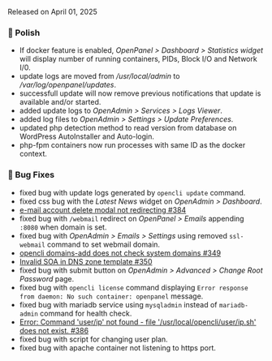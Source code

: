 Released on April 01, 2025

### 💅 Polish
- If docker feature is enabled, *OpenPanel > Dashboard > Statistics widget* will display number of running containers, PIDs, Block I/O and Network I/0.
- update logs are moved from */usr/local/admin* to */var/log/openpanel/updates*.
- successfull update will now remove previous notifications that update is available and/or started.
- added update logs to *OpenAdmin > Services > Logs Viewer*.
- added log files to *OpenAdmin > Settings > Update Preferences*.
- updated php detection method to read version from database on WordPress AutoInstaller and Auto-login.
- php-fpm containers now run processes with same ID as the docker context.

### 🐛 Bug Fixes
- fixed bug with update logs generated by `opencli update` command.
- fixed css bug with the *Latest News* widget on *OpenAdmin > Dashboard*.
- [e-mail account delete modal not redirecting #384](https://github.com/stefanpejcic/OpenPanel/issues/384)
- fixed bug with `/webmail` redirect on *OpenPanel > Emails* appending `:8080` when domain is set.
- fixed bug with *OpenAdmin > Emails > Settings* using removed `ssl-webmail` command to set webmail domain.
- [opencli domains-add does not check system domains #349](https://github.com/stefanpejcic/OpenPanel/issues/349)
- [Invalid SOA in DNS zone template #350](https://github.com/stefanpejcic/OpenPanel/issues/350)
- fixed bug with submit button on *OpenAdmin > Advanced > Change Root Password* page.
- fixed bug with `opencli license` command displaying `Error response from daemon: No such container: openpanel` message.
- fixed bug with mariadb service using `mysqladmin` instead of `mariadb-admin` command for health check.
- [Error: Command 'user/ip' not found - file '/usr/local/opencli/user/ip.sh' does not exist. #386](https://github.com/stefanpejcic/OpenPanel/issues/386)
-  fixed bug with script for changing user plan.
-  fixed bug with apache container not listening to https port.
